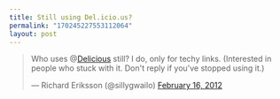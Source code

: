```yaml
---
title: Still using Del.icio.us?
permalink: "170245227553112064"
layout: post
---
```

<blockquote class="twitter-tweet"><p>Who uses @<a href="https://twitter.com/Delicious">Delicious</a> still? I do, only for techy links. (Interested in people who stuck with it. Don't reply if you've stopped using it.)</p>&mdash; Richard Eriksson (@sillygwailo) <a href="https://twitter.com/sillygwailo/status/170245227553112064" data-datetime="2012-02-16T20:36:39+00:00">February 16, 2012</a></blockquote>
<script src="//platform.twitter.com/widgets.js" charset="utf-8"></script>
